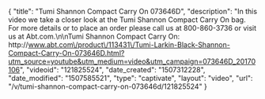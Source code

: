{
    "title": "Tumi Shannon Compact Carry On 073646D",
    "description": "In this video we take a closer look at the Tumi Shannon Compact Carry On bag.  For more details or to place an order please call us at 800-860-3736 or visit us at Abt.com.\n\nTumi Shannon Compact Carry On: http:\/\/www.abt.com\/product\/113431\/Tumi-Larkin-Black-Shannon-Compact-Carry-On-073646D.html?utm_source=youtube&utm_medium=video&utm_campaign=073646D_20170106",
    "videoid": "121825524",
    "date_created": "1507312228",
    "date_modified": "1507585521",
    "type": "captivate",
    "layout": "video",
    "url": "\/v\/tumi-shannon-compact-carry-on-073646d\/121825524"
}